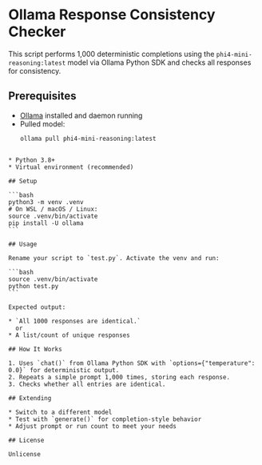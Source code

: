 # Ollama Response Consistency Checker

This script performs 1,000 deterministic completions using the `phi4-mini-reasoning:latest` model via Ollama Python SDK and checks all responses for consistency.

## Prerequisites

- [Ollama](https://ollama.ai) installed and daemon running  
- Pulled model:  
  ```bash
  ollama pull phi4-mini-reasoning:latest
````

* Python 3.8+
* Virtual environment (recommended)

## Setup

```bash
python3 -m venv .venv
# On WSL / macOS / Linux:
source .venv/bin/activate
pip install -U ollama
```

## Usage

Rename your script to `test.py`. Activate the venv and run:

```bash
source .venv/bin/activate
python test.py
```

Expected output:

* `All 1000 responses are identical.`
  or
* A list/count of unique responses

## How It Works

1. Uses `chat()` from Ollama Python SDK with `options={"temperature": 0.0}` for deterministic output.
2. Repeats a simple prompt 1,000 times, storing each response.
3. Checks whether all entries are identical.

## Extending

* Switch to a different model
* Test with `generate()` for completion-style behavior
* Adjust prompt or run count to meet your needs

## License

Unlicense
